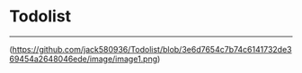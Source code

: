 # Todolist
_________________________________
(https://github.com/jack580936/Todolist/blob/3e6d7654c7b74c6141732de369454a2648046ede/image/image1.png)
